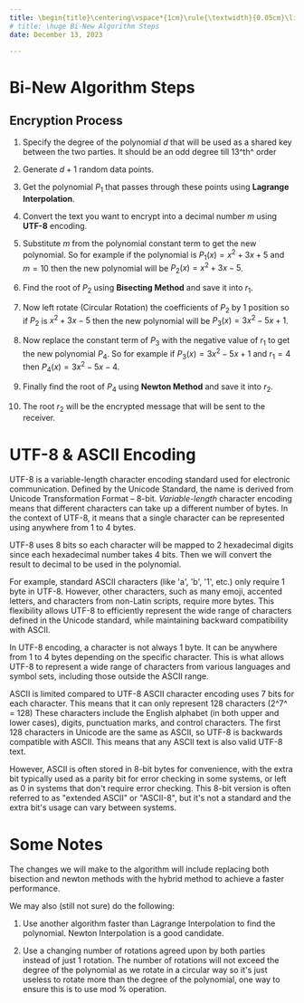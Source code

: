 ```yaml
---
title: \begin{title}\centering\vspace*{1cm}\rule{\textwidth}{0.05cm}\linebreak\vspace{0.5cm}{\huge\bfseries Bi-New Algorithm \par}\vspace{0.1cm}\hrule\end{title}
# title: \huge Bi-New Algorithm Steps
date: December 13, 2023

---
```


# Bi-New Algorithm Steps

## Encryption Process

1. Specify the degree of the polynomial $d$ that will be used as a shared key between the two parties. It should be an odd degree till 13^th^ order

2. Generate $d+1$ random data points.

3. Get the polynomial $P_1$ that passes through these points using **Lagrange Interpolation**.

4. Convert the text you want to encrypt into a decimal number $m$ using **UTF-8** encoding.

5. Substitute $m$ from the polynomial constant term to get the new polynomial. So for example if the polynomial is $P_1(x)=x^2+3x+5$ and $m=10$ then the new polynomial will be $P_2(x)=x^2+3x-5$.

6. Find the root of $P_2$ using **Bisecting Method** and save it into $r_1$.

7. Now left rotate (Circular Rotation) the coefficients of $P_2$ by 1 position so if $P_2$ is $x^2+3x-5$ then the new polynomial will be $P_3(x)=3x^2-5x+1$.

8. Now replace the constant term of $P_3$ with the negative value of $r_1$ to get the new polynomial $P_4$. So for example if $P_3(x)=3x^2-5x+1$ and $r_1=4$ then $P_4(x)=3x^2-5x-4$.

9. Finally find the root of $P_4$ using **Newton Method** and save it into $r_2$.

10. The root $r_2$ will be the encrypted message that will be sent to the receiver.

<!-- ## Decryption Process -->

# UTF-8 & ASCII Encoding

UTF-8 is a variable-length character encoding standard used for electronic communication. Defined by the Unicode Standard, the name is derived from Unicode Transformation Format – 8-bit. *Variable-length* character encoding means that different characters can take up a different number of bytes. In the context of UTF-8, it means that a single character can be represented using anywhere from 1 to 4 bytes.

UTF-8 uses 8 bits so each character will be mapped to 2 hexadecimal digits since each hexadecimal number takes 4 bits. Then we will convert the result to decimal to be used in the polynomial.

For example, standard ASCII characters (like 'a', 'b', '1', etc.) only require 1 byte in UTF-8. However, other characters, such as many emoji, accented letters, and characters from non-Latin scripts, require more bytes. This flexibility allows UTF-8 to efficiently represent the wide range of characters defined in the Unicode standard, while maintaining backward compatibility with ASCII.

In UTF-8 encoding, a character is not always 1 byte. It can be anywhere from 1 to 4 bytes depending on the specific character. This is what allows UTF-8 to represent a wide range of characters from various languages and symbol sets, including those outside the ASCII range.

ASCII is limited compared to UTF-8 ASCII character encoding uses 7 bits for each character. This means that it can only represent 128 characters (2^7^ = 128) These characters include the English alphabet (in both upper and lower cases), digits, punctuation marks, and control characters. The first 128 characters in Unicode are the same as ASCII, so UTF-8 is backwards compatible with ASCII. This means that any ASCII text is also valid UTF-8 text.

However, ASCII is often stored in 8-bit bytes for convenience, with the extra bit typically used as a parity bit for error checking in some systems, or left as 0 in systems that don't require error checking. This 8-bit version is often referred to as "extended ASCII" or "ASCII-8", but it's not a standard and the extra bit's usage can vary between systems.

# Some Notes

The changes we will make to the algorithm will include replacing both bisection and newton methods with the hybrid method to achieve a faster performance.

We may also (still not sure) do the following:

1. Use another algorithm faster than Lagrange Interpolation to find the polynomial. Newton Interpolation is a good candidate.

2. Use a changing number of rotations agreed upon by both parties instead of just 1 rotation. The number of rotations will not exceed the degree of the polynomial as we rotate in a circular way so it's just useless to rotate more than the degree of the polynomial, one way to ensure this is to use mod % operation.

<!-- 
TODO Ask BingChat:

Is there any wrong info here

paraphrase 

Make Flow Chart for decryption process

-->

<!-- 
Encryption Flowchart

```plantuml
@startuml
start
:Specify the degree of the polynomial <math>d</math>;
:Generate <math>d+1</math> random data points;
:Get the polynomial <math>P_1</math> that passes through these points using **Lagrange Interpolation**;
:Convert the text to encrypt into a decimal number <math>m</math> using **UTF-8** encoding;
:Substitute <math>m</math> from the polynomial constant term to get the new polynomial <math>P_2</math>;
:Find the root of <math>P_2</math> using **Bisecting Method** and save it into <math>r_1</math>;
:Left rotate the coefficients of <math>P_2</math> by 1 position to get the new polynomial <math>P_3</math>;
:Replace the constant term of <math>P_3</math> with the negative value of <math>r_1</math> to get the new polynomial <math>P_4</math>;
:Find the root of <math>P_4</math> using **Newton Method** and save it into <math>r_2</math>;
:The root <math>r_2</math> is the encrypted message;
stop
@enduml
```
-->